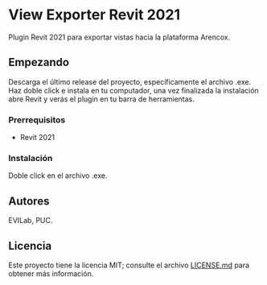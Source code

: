 # View Exporter Revit 2021

Plugin Revit 2021 para exportar vistas hacia la plataforma Arencox.

## Empezando

Descarga el último release del proyecto, específicamente el archivo .exe. Haz doble click e instala en tu computador, una vez finalizada la instalación abre Revit y verás el plugin en tu barra de herramientas.

### Prerrequisitos

- Revit 2021

### Instalación

Doble click en el archivo .exe.

## Autores

EVILab, PUC.

## Licencia

Este proyecto tiene la licencia MIT; consulte el archivo [LICENSE.md](LICENSE.md) para obtener más información.
